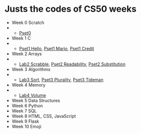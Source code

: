 # Justs the codes of CS50 weeks

- Week 0 Scratch
- - <a href="https://scratch.mit.edu/projects/724738554">Pset0</a>
- Week 1 C
- - <a href="https://github.com/jrmagnus/cs50/blob/main/hello.c">Pset1 Hello</a>, <a href="https://github.com/jrmagnus/cs50/blob/main/mario.c">Pset1 Mario</a>, <a href="https://github.com/jrmagnus/cs50/blob/main/credit.c">Pset1 Credit</a>
- Week 2 Arrays
- - <a href="https://github.com/jrmagnus/cs50/blob/main/scrabble.c">Lab2 Scrabble</a>, <a href="https://github.com/jrmagnus/cs50/blob/main/readability.c">Pset2 Readability</a>, <a href="https://github.com/jrmagnus/cs50/blob/main/substitution.c">Pset2 Substitution</a>
- Week 3 Algorithms
- - <a href="https://submit.cs50.io/check50/4f450d52645a8a80ff6c154d1531da8d7ecaad86">Lab3 Sort</a>, <a href="https://github.com/jrmagnus/cs50/blob/main/plurality.c">Pset3 Plurality</a>, <a href="https://github.com/jrmagnus/cs50/blob/main/tideman.c">Pset3 Tideman</a>
- Week 4 Memory
- - <a href="https://github.com/jrmagnus/cs50/blob/main/volume.c">Lab4 Volume</a>
- Week 5 Data Structures
- Week 6 Python
- Week 7 SQL
- Week 8 HTML, CSS, JavaScript
- Week 9 Flask
- Week 10 Emoji
